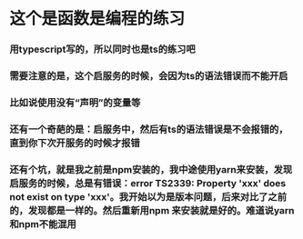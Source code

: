 # 这个是函数是编程的练习

### 用typescript写的，所以同时也是ts的练习吧

### 需要注意的是，这个启服务的时候，会因为ts的语法错误而不能开启

### 比如说使用没有“声明”的变量等

### 还有一个奇葩的是：启服务中，然后有ts的语法错误是不会报错的，直到你下次开服务的时候才报错

### 还有个坑，就是我之前是npm安装的，我中途使用yarn来安装，发现启服务的时候，总是有错误：error TS2339: Property 'xxx' does not exist on type 'xxx'。我开始以为是版本问题，后来对比了之前的，发现都是一样的。然后重新用npm 来安装就是好的。难道说yarn和npm不能混用